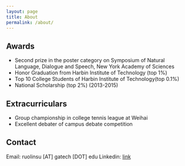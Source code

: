 ```yaml
---
layout: page
title: About
permalink: /about/
---
```


## Awards

- Second prize in the poster category on Symposium of Natural Language, Dialogue and Speech, New York Academy of Sciences
- Honor Graduation from Harbin Institute of Technology (top 1%)
- Top 10 College Students of Harbin Institute of Technology(top 0.1%)
- National Scholarship (top 2%) (2013-2015)

## Extracurriculars

- Group championship in college tennis league at Weihai
- Excellent debater of campus debate competition

## Contact

Email: ruolinsu [AT] gatech [DOT] edu
Linkedin: [link](https://www.linkedin.com/in/ruolin-su-986b20183/)
